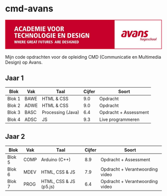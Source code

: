 # cmd-avans

![](./.github/banner.jpg)

Mijn code opdrachten voor de opleiding CMD (Communicatie en Multimedia Design) op Avans.

## Jaar 1
Blok | Vak | Taal | Cijfer | Soort
--- | --- | --- | --- | ---
Blok 1 | BAWE | HTML & CSS | 9.0 | Opdracht
Blok 2 | ADWE | HTML & CSS | 9.0 | Opdracht
Blok 3 | BASC | Processing (Java) | 6.4 | Opdracht + Assessment
Blok 4 | ADSC | JS | 9.3 | Live programmeren

## Jaar 2
Blok | Vak | Taal | Cijfer | Soort
--- | --- | --- | --- | ---
Blok 5 | COMP | Arduino (C++) | 8.9 | Opdracht + Assessment
Blok 6 | MDEV | HTML, CSS & JS | 7.9 | Opdracht + Verantwoording video
Blok 7 | PROG | HTML, CSS & JS (p5.js) | 6.4 | Opdracht + Verantwoording video
